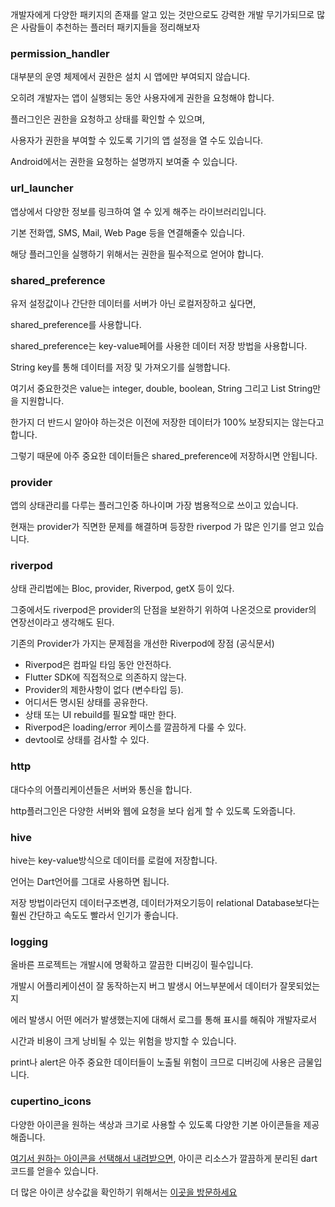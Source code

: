 
개발자에게 다양한 패키지의 존재를 알고 있는 것만으로도 강력한 개발 무기가되므로 많은 사람들이 추천하는  플러터 패키지들을 정리해보자



### permission_handler
대부분의 운영 체제에서 권한은 설치 시 앱에만 부여되지 않습니다.

오히려 개발자는 앱이 실행되는 동안 사용자에게 권한을 요청해야 합니다.

플러그인은 권한을 요청하고 상태를 확인할 수 있으며,

사용자가 권한을 부여할 수 있도록 기기의 앱 설정을 열 수도 있습니다.

Android에서는 권한을 요청하는 설명까지 보여줄 수 있습니다.



### url_launcher
앱상에서 다양한 정보를 링크하여 열 수 있게 해주는 라이브러리입니다.

기본 전화앱, SMS, Mail, Web Page 등을 연결해줄수 있습니다.

해당 플러그인을 실행하기 위해서는 권한을 필수적으로 얻어야 합니다.



### shared_preference
유저 설정값이나 간단한 데이터를 서버가 아닌 로컬저장하고 싶다면,

shared_preference를 사용합니다.

shared_preference는 key-value페어를 사용한 데이터 저장 방법을 사용합니다.

String key를 통해 데이터를 저장 및 가져오기를 실행합니다.

여기서 중요한것은 value는 integer, double, boolean, String 그리고 List String만을 지원합니다.

한가지 더 반드시 알아야 하는것은 이전에 저장한 데이터가 100% 보장되지는 않는다고 합니다.

그렇기 때문에 아주 중요한 데이터들은 shared_preference에 저장하시면 안됩니다.



### provider
앱의 상태관리를 다루는 플러그인중 하나이며 가장 범용적으로 쓰이고 있습니다.

현재는 provider가 직면한 문제를 해결하며 등장한 riverpod 가 많은 인기를 얻고 있습니다.



### riverpod
상태 관리법에는 Bloc, provider, Riverpod, getX 등이 있다.

그중에서도 riverpod은 provider의 단점을 보완하기 위하여 나온것으로 provider의 연장선이라고 생각해도 된다.

기존의 Provider가 가지는 문제점을 개선한 Riverpod에 장점 (공식문서)

+ Riverpod은 컴파일 타임 동안 안전하다.
+ Flutter SDK에 직접적으로 의존하지 않는다.
+ Provider의 제한사항이 없다 (변수타입 등).
+ 어디서든 명시된 상태를 공유한다.
+ 상태 또는 UI rebuild를 필요할 때만 한다.
+ Riverpod은 loading/error 케이스를 깔끔하게 다룰 수 있다.
+ devtool로 상태를 검사할 수 있다.



### http
대다수의 어플리케이션들은 서버와 통신을 합니다.

http플러그인은 다양한 서버와 웹에 요청을 보다 쉽게 할 수 있도록 도와줍니다.



### hive
hive는  key-value방식으로 데이터를 로컬에 저장합니다.

언어는 Dart언어를 그대로 사용하면 됩니다.

저장 방법이라던지 데이터구조변경, 데이터가져오기등이 relational Database보다는 훨씬 간단하고 속도도 빨라서 인기가 좋습니다.



### logging
올바른 프로젝트는 개발시에 명확하고 깔끔한 디버깅이 필수입니다.

개발시 어플리케이션이 잘 동작하는지 버그 발생시 어느부분에서 데이터가 잘못되었는지

에러 발생시 어떤 에러가 발생했는지에 대해서 로그를 통해 표시를 해줘야 개발자로서

시간과 비용이 크게 낭비될 수 있는 위험을 방지할 수 있습니다.

print나 alert은 아주 중요한 데이터들이 노출될 위험이 크므로 디버깅에 사용은 금물입니다.



### cupertino_icons
다양한 아이콘을 원하는 색상과 크기로 사용할 수 있도록 다양한 기본 아이콘들을 제공해줍니다.

[여기서 원하는 아이콘을 선택해서 내려받으면](https://www.fluttericon.com/%20), 아이콘 리소스가 깔끔하게 분리된 dart 코드를 얻을수 있습니다.

더 많은 아이콘 상수값을 확인하기 위해서는 [이곳을 방문하세요](https://api.flutter.dev/flutter/cupertino/CupertinoIcons-class.html#constants)

